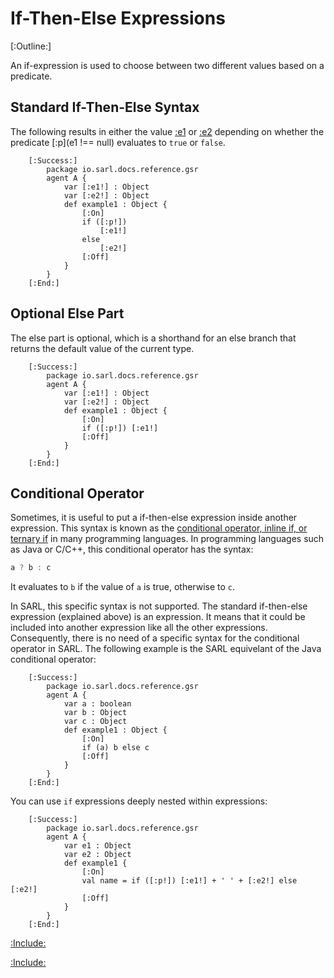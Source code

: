 # If-Then-Else Expressions

[:Outline:]

An if-expression is used to choose between two different values based on a predicate.


## Standard If-Then-Else Syntax

The following results in either the value [:e1](e1) or [:e2](e2) depending on whether the predicate [:p](e1 !== null) evaluates to
`true` or `false`.

		[:Success:]
			package io.sarl.docs.reference.gsr
			agent A {
				var [:e1!] : Object
				var [:e2!] : Object
				def example1 : Object {
					[:On]
					if ([:p!]) 
						[:e1!]
					else
						[:e2!]
					[:Off]
				}
			}
		[:End:]


## Optional Else Part

The else part is optional, which is a shorthand for an else branch that returns the
default value of the current type.

		[:Success:]
			package io.sarl.docs.reference.gsr
			agent A {
				var [:e1!] : Object
				var [:e2!] : Object
				def example1 : Object {
					[:On]
					if ([:p!]) [:e1!]
					[:Off]
				}
			}
		[:End:]

## Conditional Operator

Sometimes, it is useful to put a if-then-else expression inside another expression.
This syntax is known as the [conditional operator, inline if, or ternary if](https://en.wikipedia.org/wiki/%3F:)
in many programming languages.
In programming languages such as Java or C/C++, this conditional operator has the syntax:

```java
a ? b : c
```

It evaluates to `b` if the value of `a` is true, otherwise to `c`.

In SARL, this specific syntax is not supported. The standard if-then-else expression (explained above) is
an expression. It means that it could be included into another expression like all the other expressions.
Consequently, there is no need of a specific syntax for the conditional operator in SARL.
The following example is the SARL equivelant of the Java conditional operator:

		[:Success:]
			package io.sarl.docs.reference.gsr
			agent A {
				var a : boolean
				var b : Object
				var c : Object
				def example1 : Object {
					[:On]
					if (a) b else c 
					[:Off]
				}
			}
		[:End:]


You can use `if` expressions deeply nested within expressions:

		[:Success:]
			package io.sarl.docs.reference.gsr
			agent A {
				var e1 : Object
				var e2 : Object
				def example1 {
					[:On]
					val name = if ([:p!]) [:e1!] + ' ' + [:e2!] else [:e2!]
					[:Off]
				}
			}
		[:End:]


[:Include:](../generalsyntaxref.inc)

[:Include:](../../legal.inc)
